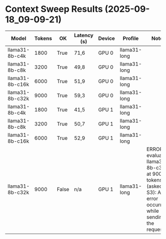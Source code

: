 # Context Sweep Results (2025-09-18_09-09-21)

| Model | Tokens | OK | Latency (s) | Device | Profile | Notes |
|-------|--------|----|-------------|--------|---------|-------|
| llama31-8b-c4k | 1800 | True | 71,6 | GPU 0 | llama31-long |  |
| llama31-8b-c8k | 3200 | True | 49,8 | GPU 0 | llama31-long |  |
| llama31-8b-c16k | 6000 | True | 51,9 | GPU 0 | llama31-long |  |
| llama31-8b-c32k | 9000 | True | 59,3 | GPU 0 | llama31-long |  |
| llama31-8b-c4k | 1800 | True | 41,5 | GPU 1 | llama31-long |  |
| llama31-8b-c8k | 3200 | True | 50,7 | GPU 1 | llama31-long |  |
| llama31-8b-c16k | 6000 | True | 52,9 | GPU 1 | llama31-long |  |
| llama31-8b-c32k | 9000 | False | n/a | GPU 1 | llama31-long | ERROR evaluating llama31-8b-c32k at 9000 tokens (asked S3): An error occurred while sending the request. |
